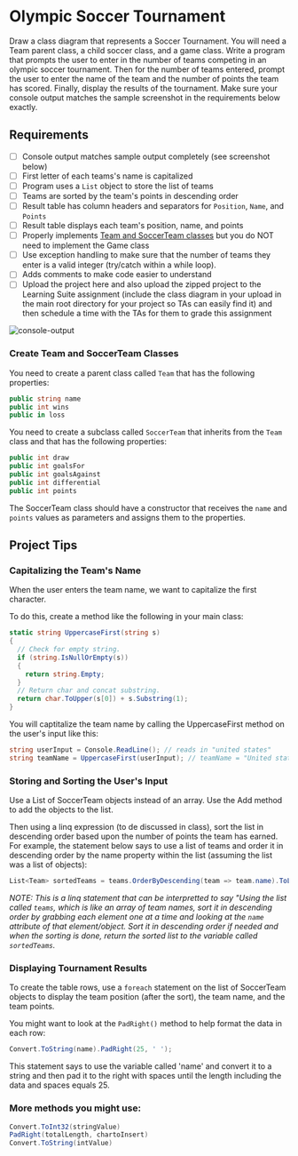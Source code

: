 # Olympic Soccer Tournament

Draw a class diagram that represents a Soccer Tournament. You will need a Team parent class, a child soccer class, and a game class. Write a program that prompts the user to enter in the number of teams competing in an olympic soccer tournament. Then for the number of teams entered, prompt the user to enter the name of the team and the number of points the team has scored. Finally, display the results of the tournament.  Make sure your console output matches the sample screenshot in the requirements below exactly.

## Requirements 

- [ ] Console output matches sample output completely (see screenshot below)
- [ ] First letter of each teams's name is capitalized
- [ ] Program uses a `List` object to store the list of teams
- [ ] Teams are sorted by the team's points in descending order
- [ ] Result table has column headers and separators for `Position`, `Name`, and `Points`
- [ ] Result table displays each team's position, name, and points
- [ ] Properly implements [Team and SoccerTeam classes](#create-team-and-soccerteam-classes) but you do NOT need to implement the Game class
- [ ] Use exception handling to make sure that the number of teams they enter is a valid integer (try/catch within a while loop).
- [ ] Adds comments to make code easier to understand
- [ ] Upload the project here and also upload the zipped project to the Learning Suite assignment (include the class diagram in your upload in the main root directory for your project so TAs can easily find it) and then schedule a time with the TAs for them to grade this assignment

![console-output](https://cloud.githubusercontent.com/assets/8953261/17834223/07e10282-66f3-11e6-8e1b-30ec4c018968.jpg)


### Create Team and SoccerTeam Classes

You need to create a parent class called `Team` that has the following properties:

``` csharp
public string name
public int wins
public in loss
```


You need to create a subclass called `SoccerTeam` that inherits from the `Team` class and that has the following properties:

```csharp
public int draw
public int goalsFor
public int goalsAgainst
public int differential
public int points
```

The SoccerTeam class should have a constructor that receives the `name` and `points` values as parameters and assigns them to the properties.

## Project Tips


### Capitalizing the Team's Name

When the user enters the team name, we want to capitalize the first character.

To do this, create a method like the following in your main class:

```csharp
static string UppercaseFirst(string s)
{
  // Check for empty string.
  if (string.IsNullOrEmpty(s))
  {
    return string.Empty;
  }
  // Return char and concat substring.
  return char.ToUpper(s[0]) + s.Substring(1);
}
```

You will captitalize the team name by calling the UppercaseFirst method on the user's input like this:

```csharp
string userInput = Console.ReadLine(); // reads in "united states"
string teamName = UppercaseFirst(userInput); // teamName = "United states"
```


### Storing and Sorting the User's Input 


Use a List of SoccerTeam objects instead of an array. Use the Add method to add the objects to the list.

Then using a linq expression (to de discussed in class), sort the list in descending order based upon the number of points the team has earned. For example, the statement below says to use a list of teams and order it in descending order by the name property within the list (assuming the list was a list of objects):

```csharp
List<Team> sortedTeams = teams.OrderByDescending(team => team.name).ToList();
```

*NOTE: This is a linq statement that can be interpretted to say "Using the list called `teams`, which is like an array of team names, sort it in descending order by grabbing each element one at a time and looking at the `name` attribute of that element/object. Sort it in descending order if needed and when the sorting is done, return the sorted list to the variable called `sortedTeams`.*


### Displaying Tournament Results

To create the table rows, use a `foreach` statement on the list of SoccerTeam objects to display the team position (after the sort), the team name, and the team points.

You might want to look at the `PadRight()` method to help format the data in each row:

```csharp
Convert.ToString(name).PadRight(25, ' ');
```

This statement says to use the variable called 'name' and convert it to a string and then pad it to the right with spaces until the length including the data and spaces equals 25.

### More methods you might use:

```csharp
Convert.ToInt32(stringValue)
PadRight(totalLength, chartoInsert)
Convert.ToString(intValue)
```
